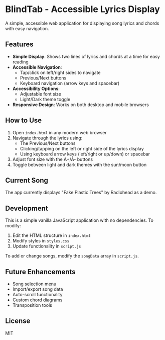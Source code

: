 # BlindTab - Accessible Lyrics Display

A simple, accessible web application for displaying song lyrics and chords with easy navigation.

## Features

- **Simple Display**: Shows two lines of lyrics and chords at a time for easy reading
- **Accessible Navigation**: 
  - Tap/click on left/right sides to navigate
  - Previous/Next buttons
  - Keyboard navigation (arrow keys and spacebar)
- **Accessibility Options**:
  - Adjustable font size
  - Light/Dark theme toggle
- **Responsive Design**: Works on both desktop and mobile browsers

## How to Use

1. Open `index.html` in any modern web browser
2. Navigate through the lyrics using:
   - The Previous/Next buttons
   - Clicking/tapping on the left or right side of the lyrics display
   - Using keyboard arrow keys (left/right or up/down) or spacebar
3. Adjust font size with the A+/A- buttons
4. Toggle between light and dark themes with the sun/moon button

## Current Song

The app currently displays "Fake Plastic Trees" by Radiohead as a demo.

## Development

This is a simple vanilla JavaScript application with no dependencies. To modify:

1. Edit the HTML structure in `index.html`
2. Modify styles in `styles.css`
3. Update functionality in `script.js`

To add or change songs, modify the `songData` array in `script.js`.

## Future Enhancements

- Song selection menu
- Import/export song data
- Auto-scroll functionality
- Custom chord diagrams
- Transposition tools

## License

MIT 